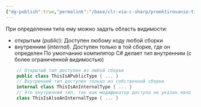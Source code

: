 ```yaml
---
{"dg-publish":true,"permalink":"/base/clr-via-c-sharp/proektirovanie-tipov/vidimost-tipa-klassa-struktury/"}
---
```



При определении типа ему можно задать область видимости:
- открытым (*public*):
Доступен любому коду любой сборки
- внутренним (*internal*). 
Доступен только в той сборке, где он определен
По умолчанию компилятор C# делает тип внутренним (с более ограниченной видимостью)

```csharp
	// Открытый тип доступен из любой сборки
	public class ThisIsAPublicType { ... }
	// Внутренний тип доступен только из собственной сборки
	internal class ThisIsAnInternalType { ... }
	// Это внутренний тип, так как модификатор доступа не указан явно
	class ThisIsAlsoAnInternalType { ... }
```
